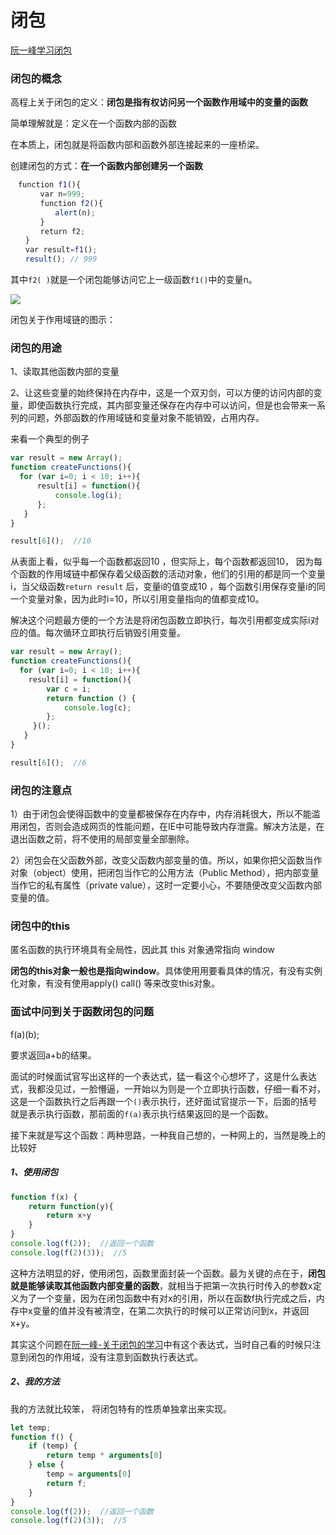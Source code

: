 
# 闭包

[阮一峰学习闭包](http://www.ruanyifeng.com/blog/2009/08/learning_javascript_closures.html)

### 闭包的概念

高程上关于闭包的定义：**闭包是指有权访问另一个函数作用域中的变量的函数**

简单理解就是：定义在一个函数内部的函数

在本质上，闭包就是将函数内部和函数外部连接起来的一座桥梁。

创建闭包的方式：**在一个函数内部创建另一个函数**

```js
　function f1(){
　　　　var n=999;
　　　　function f2(){
　　　　　　alert(n); 
　　　　}
　　　　return f2;
　　}
　　var result=f1();
　　result(); // 999
```

其中`f2( )`就是一个闭包能够访问它上一级函数`f1()`中的变量n。

![](https://pic4.zhimg.com/v2-88a513ba2ce27b5b41ec6e188d07b30f_r.jpg)

闭包关于作用域链的图示：

### 闭包的用途

1、读取其他函数内部的变量

2、让这些变量的始终保持在内存中，这是一个双刃剑，可以方便的访问内部的变量，即使函数执行完成，其内部变量还保存在内存中可以访问，但是也会带来一系列的问题，外部函数的作用域链和变量对象不能销毁，占用内存。

来看一个典型的例子

```js
var result = new Array();    
function createFunctions(){    
  for (var i=0; i < 10; i++){      
      result[i] = function(){            
          console.log(i);      
      };     
   }     
}

result[6]();  //10

```

从表面上看，似乎每一个函数都返回10 ，但实际上，每个函数都返回10， 因为每个函数的作用域链中都保存着父级函数的活动对象，他们的引用的都是同一个变量i，当父级函数`return result` 后，变量i的值变成10 ，每个函数引用保存变量i的同一个变量对象，因为此时i=10，所以引用变量指向的值都变成10。

解决这个问题最方便的一个方法是将闭包函数立即执行，每次引用都变成实际i对应的值。每次循环立即执行后销毁引用变量。

```js
var result = new Array();    
function createFunctions(){   
  for (var i=0; i < 10; i++){       
    result[i] = function(){       
        var c = i;      
        return function () {
            console.log(c);
        };       
     }();     
   }   
}

result[6]();  //6


```

### 闭包的注意点

1）由于闭包会使得函数中的变量都被保存在内存中，内存消耗很大，所以不能滥用闭包，否则会造成网页的性能问题，在IE中可能导致内存泄露。解决方法是，在退出函数之前，将不使用的局部变量全部删除。

2）闭包会在父函数外部，改变父函数内部变量的值。所以，如果你把父函数当作对象（object）使用，把闭包当作它的公用方法（Public Method），把内部变量当作它的私有属性（private value），这时一定要小心，不要随便改变父函数内部变量的值。

### 闭包中的this

匿名函数的执行环境具有全局性，因此其 this 对象通常指向 window

**闭包的this对象一般也是指向window**。具体使用用要看具体的情况，有没有实例化对象，有没有使用apply() call() 等来改变this对象。

### 面试中问到关于函数闭包的问题

f(a)(b);

要求返回a+b的结果。

面试的时候面试官写出这样的一个表达式，猛一看这个心想坏了，这是什么表达式，我都没见过，一脸懵逼，一开始以为则是一个立即执行函数，仔细一看不对，这是一个函数执行之后再跟一个`()`表示执行，还好面试官提示一下，后面的括号就是表示执行函数，那前面的`f(a)`表示执行结果返回的是一个函数。

接下来就是写这个函数：两种思路，一种我自己想的，一种网上的，当然是晚上的比较好

##### 1、使用闭包

```js
function f(x) {
    return function(y){
        return x+y
    }
}
console.log(f(2));  //返回一个函数
console.log(f(2)(3));  //5
```

这种方法明显的好，使用闭包，函数里面封装一个函数。最为关键的点在于，**闭包就是能够读取其他函数内部变量的函数**，就相当于把第一次执行时传入的参数x定义为了一个变量，因为在闭包函数中有对x的引用，所以在函数f执行完成之后，内存中x变量的值并没有被清空，在第二次执行的时候可以正常访问到x，并返回x+y。

其实这个问题在[阮一峰-关于闭包的学习](http://www.ruanyifeng.com/blog/2009/08/learning_javascript_closures.html)中有这个表达式，当时自己看的时候只注意到闭包的作用域，没有注意到函数执行表达式。

##### 2、我的方法

我的方法就比较笨， 将闭包特有的性质单独拿出来实现。

```js
let temp;
function f() {
    if (temp) {
        return temp * arguments[0]
    } else {
        temp = arguments[0]
        return f;
    }
}
console.log(f(2));  //返回一个函数
console.log(f(2)(3));  //5
```
